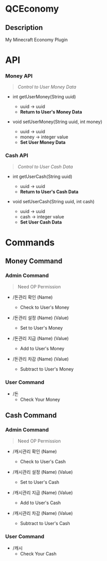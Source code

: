 # QCEconomy

## Description
My Minecraft Economy Plugin


# API

### Money API
> *Control to User Money Data*

- int getUserMoney(String uuid)
  - uuid -> uuid
  - **Return to User's Money Data**

- void setUserMoney(String uuid, int money)
  - uuid -> uuid
  - money -> integer value
  - **Set User Money Data**


### Cash API
> *Control to User Cash Data*

- int getUserCash(String uuid)
  - uuid -> uuid
  - **Return to User's Cash Data**

- void setUserCash(String uuid, int cash)
  - uuid -> uuid
  - cash -> integer value
  - **Set User Cash Data**


# Commands


## Money Command

### Admin Command
> Need OP Permission

- /돈관리 확인 (Name)
  - Check to User's Money

- /돈관리 설정 (Name) (Value)
  - Set to User's Money

- /돈관리 지급 (Name) (Value)
  - Add to User's Money

- /돈관리 차감 (Name) (Value)
  - Subtract to User's Money


### User Command

- /돈
  - Check Your Money


## Cash Command

### Admin Command
> Need OP Permission

- /캐시관리 확인 (Name)
  - Check to User's Cash

- /캐시관리 설정 (Name) (Value)
  - Set to User's Cash

- /캐시관리 지급 (Name) (Value)
  - Add to User's Cash

- /캐시관리 차감 (Name) (Value)
  - Subtract to User's Cash


### User Command

- /캐시
  - Check Your Cash
